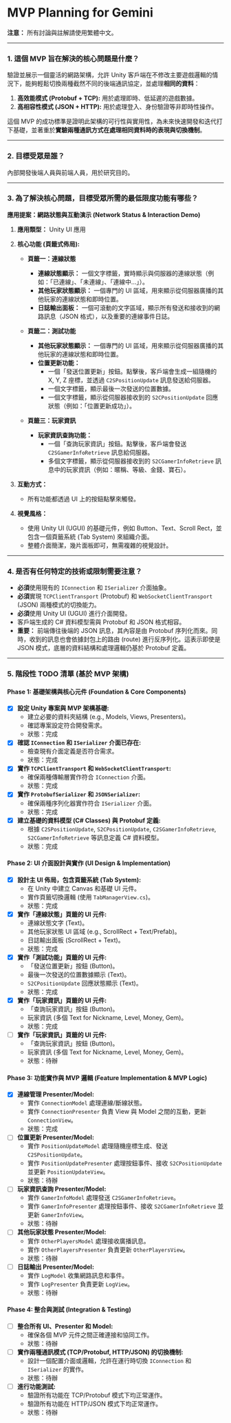 # MVP Planning for Gemini

**注意：** 所有討論與註解請使用繁體中文。

---

### 1. 這個 MVP 旨在解決的核心問題是什麼？

驗證並展示一個靈活的網路架構，允許 Unity 客戶端在不修改主要遊戲邏輯的情況下，能夠輕鬆切換兩種截然不同的後端通訊協定，並處理**相同的資料**：

1.  **高效能模式 (Protobuf + TCP):** 用於處理即時、低延遲的遊戲數據。
2.  **高相容性模式 (JSON + HTTP):** 用於處理登入、身份驗證等非即時性操作。

這個 MVP 的成功標準是證明此架構的可行性與實用性，為未來快速開發和迭代打下基礎，並著重於**實驗兩種通訊方式在處理相同資料時的表現與切換機制**。

---

### 2. 目標受眾是誰？

內部開發後端人員與前端人員，用於研究目的。

---

### 3. 為了解決核心問題，目標受眾所需的最低限度功能有哪些？

**應用提案：網路狀態與互動演示 (Network Status & Interaction Demo)**

1.  **應用類型：** Unity UI 應用

2.  **核心功能 (頁籤式佈局):**

    *   **頁籤一：連線狀態**
        *   **連線狀態顯示：** 一個文字標籤，實時顯示與伺服器的連線狀態（例如：「已連線」、「未連線」、「連線中...」）。
        *   **其他玩家狀態顯示：** 一個專門的 UI 區域，用來顯示從伺服器廣播的其他玩家的連線狀態和即時位置。
        *   **日誌輸出面板：** 一個可滾動的文字區域，顯示所有發送和接收到的網路訊息（JSON 格式），以及重要的連線事件日誌。

    *   **頁籤二：測試功能**
        *   **其他玩家狀態顯示：** 一個專門的 UI 區域，用來顯示從伺服器廣播的其他玩家的連線狀態和即時位置。
        *   **位置更新功能：**
            *   一個「發送位置更新」按鈕。點擊後，客戶端會生成一組隨機的 X, Y, Z 座標，並透過 `C2SPositionUpdate` 訊息發送給伺服器。
            *   一個文字標籤，顯示最後一次發送的位置數據。
            *   一個文字標籤，顯示從伺服器接收到的 `S2CPositionUpdate` 回應狀態（例如：「位置更新成功」）。

    *   **頁籤三：玩家資訊**
        *   **玩家資訊查詢功能：**
            *   一個「查詢玩家資訊」按鈕。點擊後，客戶端會發送 `C2SGamerInfoRetrieve` 訊息給伺服器。
            *   多個文字標籤，顯示從伺服器接收到的 `S2CGamerInfoRetrieve` 訊息中的玩家資訊（例如：暱稱、等級、金錢、寶石）。

3.  **互動方式：**
    *   所有功能都透過 UI 上的按鈕點擊來觸發。

4.  **視覺風格：**
    *   使用 Unity UI (UGUI) 的基礎元件，例如 Button、Text、Scroll Rect，並包含一個頁籤系統 (Tab System) 來組織介面。
    *   整體介面簡潔，幾片面板即可，無需複雜的視覺設計。

---

### 4. 是否有任何特定的技術或限制需要注意？

*   **必須**使用現有的 `IConnection` 和 `ISerializer` 介面抽象。
*   **必須**實現 `TCPClientTransport` (Protobuf) 和 `WebSocketClientTransport` (JSON) 兩種模式的切換能力。
*   **必須**使用 Unity UI (UGUI) 進行介面開發。
*   客戶端生成的 C# 資料模型需與 Protobuf 和 JSON 格式相容。
*   **重要：** 前端傳往後端的 JSON 訊息，其內容是由 Protobuf 序列化而來。同時，收到的訊息也會依據封包上的路由 (route) 進行反序列化。這表示即使是 JSON 模式，底層的資料結構和處理邏輯仍基於 Protobuf 定義。

---

### 5. 階段性 TODO 清單 (基於 MVP 架構)

#### Phase 1: 基礎架構與核心元件 (Foundation & Core Components)

*   [x] **設定 Unity 專案與 MVP 架構基礎:**
    *   建立必要的資料夾結構 (e.g., Models, Views, Presenters)。
    *   確認專案設定符合開發需求。
    *   狀態：完成
*   [x] **確認 `IConnection` 和 `ISerializer` 介面已存在:**
    *   檢查現有介面定義是否符合需求。
    *   狀態：完成
*   [x] **實作 `TCPClientTransport` 和 `WebSocketClientTransport`:**
    *   確保兩種傳輸層實作符合 `IConnection` 介面。
    *   狀態：完成
*   [x] **實作 `ProtobufSerializer` 和 `JSONSerializer`:**
    *   確保兩種序列化器實作符合 `ISerializer` 介面。
    *   狀態：完成
*   [x] **建立基礎的資料模型 (C# Classes) 與 Protobuf 定義:**
    *   根據 `C2SPositionUpdate`, `S2CPositionUpdate`, `C2SGamerInfoRetrieve`, `S2CGamerInfoRetrieve` 等訊息定義 C# 資料模型。
    *   狀態：完成

#### Phase 2: UI 介面設計與實作 (UI Design & Implementation)

*   [x] **設計主 UI 佈局，包含頁籤系統 (Tab System):**
    *   在 Unity 中建立 Canvas 和基礎 UI 元件。
    *   實作頁籤切換邏輯 (使用 `TabManagerView.cs`)。
    *   狀態：完成
*   [x] **實作「連線狀態」頁籤的 UI 元件:**
    *   連線狀態文字 (Text)。
    *   其他玩家狀態 UI 區域 (e.g., ScrollRect + Text/Prefab)。
    *   日誌輸出面板 (ScrollRect + Text)。
    *   狀態：完成
*   [x] **實作「測試功能」頁籤的 UI 元件:**
    *   「發送位置更新」按鈕 (Button)。
    *   最後一次發送的位置數據顯示 (Text)。
    *   `S2CPositionUpdate` 回應狀態顯示 (Text)。
    *   狀態：完成
*   [x] **實作「玩家資訊」頁籤的 UI 元件:**
    *   「查詢玩家資訊」按鈕 (Button)。
    *   玩家資訊 (多個 Text for Nickname, Level, Money, Gem)。
    *   狀態：完成
*   [ ] **實作「玩家資訊」頁籤的 UI 元件:**
    *   「查詢玩家資訊」按鈕 (Button)。
    *   玩家資訊 (多個 Text for Nickname, Level, Money, Gem)。
    *   狀態：待辦

#### Phase 3: 功能實作與 MVP 邏輯 (Feature Implementation & MVP Logic)

*   [x] **連線管理 Presenter/Model:**
    *   實作 `ConnectionModel` 處理連線/斷線狀態。
    *   實作 `ConnectionPresenter` 負責 View 與 Model 之間的互動，更新 `ConnectionView`。
    *   狀態：完成
*   [ ] **位置更新 Presenter/Model:**
    *   實作 `PositionUpdateModel` 處理隨機座標生成、發送 `C2SPositionUpdate`。
    *   實作 `PositionUpdatePresenter` 處理按鈕事件、接收 `S2CPositionUpdate` 並更新 `PositionUpdateView`。
    *   狀態：待辦
*   [ ] **玩家資訊查詢 Presenter/Model:**
    *   實作 `GamerInfoModel` 處理發送 `C2SGamerInfoRetrieve`。
    *   實作 `GamerInfoPresenter` 處理按鈕事件、接收 `S2CGamerInfoRetrieve` 並更新 `GamerInfoView`。
    *   狀態：待辦
*   [ ] **其他玩家狀態 Presenter/Model:**
    *   實作 `OtherPlayersModel` 處理接收廣播訊息。
    *   實作 `OtherPlayersPresenter` 負責更新 `OtherPlayersView`。
    *   狀態：待辦
*   [ ] **日誌輸出 Presenter/Model:**
    *   實作 `LogModel` 收集網路訊息和事件。
    *   實作 `LogPresenter` 負責更新 `LogView`。
    *   狀態：待辦

#### Phase 4: 整合與測試 (Integration & Testing)

*   [ ] **整合所有 UI、Presenter 和 Model:**
    *   確保各個 MVP 元件之間正確連接和協同工作。
    *   狀態：待辦
*   [ ] **實作兩種通訊模式 (TCP/Protobuf, HTTP/JSON) 的切換機制:**
    *   設計一個配置介面或邏輯，允許在運行時切換 `IConnection` 和 `ISerializer` 的實作。
    *   狀態：待辦
*   [ ] **進行功能測試:**
    *   驗證所有功能在 TCP/Protobuf 模式下均正常運作。
    *   驗證所有功能在 HTTP/JSON 模式下均正常運作。
    *   狀態：待辦